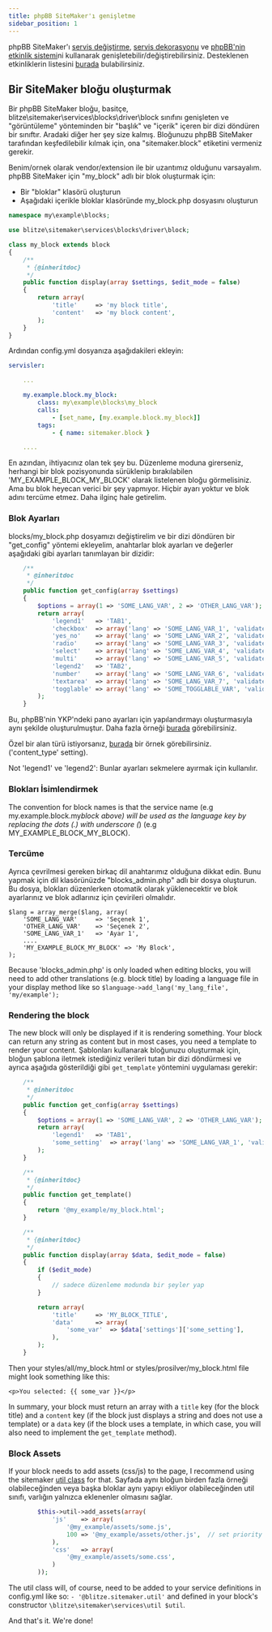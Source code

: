 ```yaml
---
title: phpBB SiteMaker'ı genişletme
sidebar_position: 1
---
```


phpBB SiteMaker'ı [servis değiştirme](https://area51.phpbb.com/docs/dev/3.2.x/extensions/tutorial_advanced.html#using-service-replacement), [servis dekorasyonu](https://area51.phpbb.com/docs/dev/3.2.x/extensions/tutorial_advanced.html#using-service-decoration) ve [phpBB'nin etkinlik sistemi](https://area51.phpbb.com/docs/dev/3.2.x/extensions/tutorial_events.html)ni kullanarak genişletebilir/değiştirebilirsiniz. Desteklenen etkinliklerin listesini [burada](./events.md) bulabilirsiniz.

## Bir SiteMaker bloğu oluşturmak

Bir phpBB SiteMaker bloğu, basitçe, blitze\sitemaker\services\blocks\driver\block sınıfını genişleten ve "görüntüleme" yönteminden bir "başlık" ve "içerik" içeren bir dizi döndüren bir sınıftır. Aradaki diğer her şey size kalmış. Bloğunuzu phpBB SiteMaker tarafından keşfedilebilir kılmak için, ona "sitemaker.block" etiketini vermeniz gerekir.

Benim/ornek olarak vendor/extension ile bir uzantımız olduğunu varsayalım. phpBB SiteMaker için "my_block" adlı bir blok oluşturmak için:

-   Bir "bloklar" klasörü oluşturun
-   Aşağıdaki içerikle bloklar klasöründe my_block.php dosyasını oluşturun

```php
namespace my\example\blocks;

use blitze\sitemaker\services\blocks\driver\block;

class my_block extends block
{
    /**
     * {@inheritdoc}
     */
    public function display(array $settings, $edit_mode = false)
    {
        return array(
            'title'     => 'my block title',
            'content'   => 'my block content',
        );
    }
}
```

Ardından config.yml dosyanıza aşağıdakileri ekleyin:

```yml
servisler:

    ...

    my.example.block.my_block:
        class: my\example\blocks\my_block
        calls:
            - [set_name, [my.example.block.my_block]]
        tags:
            - { name: sitemaker.block }

    ....

```

En azından, ihtiyacınız olan tek şey bu. Düzenleme moduna girerseniz, herhangi bir blok pozisyonunda sürüklenip bırakılabilen 'MY_EXAMPLE_BLOCK_MY_BLOCK' olarak listelenen bloğu görmelisiniz. Ama bu blok heyecan verici bir şey yapmıyor. Hiçbir ayarı yoktur ve blok adını tercüme etmez. Daha ilginç hale getirelim.

### Blok Ayarları

blocks/my_block.php dosyamızı değiştirelim ve bir dizi döndüren bir "get_config" yöntemi ekleyelim, anahtarlar blok ayarları ve değerler aşağıdaki gibi ayarları tanımlayan bir dizidir:

```php
    /**
     * @inheritdoc
     */
    public function get_config(array $settings)
    {
        $options = array(1 => 'SOME_LANG_VAR', 2 => 'OTHER_LANG_VAR');
        return array(
            'legend1'   => 'TAB1',
            'checkbox'  => array('lang' => 'SOME_LANG_VAR_1', 'validate' => 'string', 'type' => 'checkbox', 'options' => $options, 'default' => array(), 'explain' => false),
            'yes_no'    => array('lang' => 'SOME_LANG_VAR_2', 'validate' => 'bool', 'type' => 'radio:yes_no', 'explain' => false, 'default' => false),
            'radio'     => array('lang' => 'SOME_LANG_VAR_3', 'validate' => 'bool', 'type' => 'radio', 'options' => $options, 'explain' => false, 'default' => 'topic'),
            'select'    => array('lang' => 'SOME_LANG_VAR_4', 'validate' => 'string', 'type' => 'select', 'options' => $options, 'default' => '', 'explain' => false),
            'multi'     => array('lang' => 'SOME_LANG_VAR_5', 'validate' => 'string', 'type' => 'multi_select', 'options' => $options, 'default' => array(), 'explain' => false),
            'legend2'   => 'TAB2',
            'number'    => array('lang' => 'SOME_LANG_VAR_6', 'validate' => 'int:0:20', 'type' => 'number:0:20', 'maxlength' => 2, 'explain' => false, 'default' => 5),
            'textarea'  => array('lang' => 'SOME_LANG_VAR_7', 'validate' => 'string', 'type' => 'textarea:3:40', 'maxlength' => 2, 'explain' => true, 'default' => ''),
            'togglable' => array('lang' => 'SOME_TOGGLABLE_VAR', 'validate' => 'string', 'type' => 'select:1:0:toggle_key', 'options' => $options, 'default' => '', 'append' => '<div id="toggle_key-1">Yalnızca seçenek 1 seçildiğinde göster</div>'),
        );
    }
```

Bu, phpBB'nin YKP'ndeki pano ayarları için yapılandırmayı oluşturmasıyla aynı şekilde oluşturulmuştur. Daha fazla örneği [burada](https://github.com/phpbb/phpbb/blob/master/phpBB/includes/acp/acp_board.php) görebilirsiniz.

Özel bir alan türü istiyorsanız, [burada](https://github.com/blitze/phpBB-ext-sitemaker_content/blob/develop/blocks/recent.php) bir örnek görebilirsiniz. ('content_type' setting).

Not 'legend1' ve 'legend2': Bunlar ayarları sekmelere ayırmak için kullanılır.

### Blokları İsimlendirmek

The convention for block names is that the service name (e.g my.example.block.my*block above) will be used as the language key by replacing the dots (.) with underscore (*) (e.g MY_EXAMPLE_BLOCK_MY_BLOCK).

### Tercüme

Ayrıca çevrilmesi gereken birkaç dil anahtarımız olduğuna dikkat edin. Bunu yapmak için dil klasörünüzde "blocks_admin.php" adlı bir dosya oluşturun. Bu dosya, blokları düzenlerken otomatik olarak yüklenecektir ve blok ayarlarınız ve blok adlarınız için çevirileri olmalıdır.

```
$lang = array_merge($lang, array(
    'SOME_LANG_VAR'     => 'Seçenek 1',
    'OTHER_LANG_VAR'    => 'Seçenek 2',
    'SOME_LANG_VAR_1'   => 'Ayar 1',
    ....
    'MY_EXAMPLE_BLOCK_MY_BLOCK' => 'My Block',
);
```

Because 'blocks_admin.php' is only loaded when editing blocks, you will need to add other translations (e.g. block title) by loading a language file in your display method like so `$language->add_lang('my_lang_file', 'my/example');`

### Rendering the block

The new block will only be displayed if it is rendering something. Your block can return any string as content but in most cases, you need a template to render your content. Şablonları kullanarak bloğunuzu oluşturmak için, bloğun şablona iletmek istediğiniz verileri tutan bir dizi döndürmesi ve ayrıca aşağıda gösterildiği gibi `get_template` yöntemini uygulaması gerekir:

```php
    /**
     * @inheritdoc
     */
    public function get_config(array $settings)
    {
        $options = array(1 => 'SOME_LANG_VAR', 2 => 'OTHER_LANG_VAR');
        return array(
            'legend1'   => 'TAB1',
            'some_setting'  => array('lang' => 'SOME_LANG_VAR_1', 'validate' => 'string', 'type' => 'checkbox', 'options' => $options, 'default' => array(), 'explain' => false),
        );
    }

    /**
     * {@inheritdoc}
     */
    public function get_template()
    {
        return '@my_example/my_block.html';
    }

    /**
     * {@inheritdoc}
     */
    public function display(array $data, $edit_mode = false)
    {
        if ($edit_mode)
        {
            // sadece düzenleme modunda bir şeyler yap
        }

        return array(
            'title'     => 'MY_BLOCK_TITLE',
            'data'      => array(
                'some_var'  => $data['settings']['some_setting'],
            ),
        );
    }
```

Then your styles/all/my_block.html or styles/prosilver/my_block.html file might look something like this:

```
<p>You selected: {{ some_var }}</p>
```

In summary, your block must return an array with a `title` key (for the block title) and a `content` key (if the block just displays a string and does not use a template) or a `data` key (if the block uses a template, in which case, you will also need to implement the `get_template` method).

### Block Assets

If your block needs to add assets (css/js) to the page, I recommend using the sitemaker [util class](https://github.com/blitze/phpBB-ext-sitemaker/blob/develop/services/util.php) for that. Sayfada aynı bloğun birden fazla örneği olabileceğinden veya başka bloklar aynı yapıyı ekliyor olabileceğinden util sınıfı, varlığın yalnızca eklenenler olmasını sağlar.

```php
        $this->util->add_assets(array(
            'js'    => array(
                '@my_example/assets/some.js',
                100 => '@my_example/assets/other.js',  // set priority
            ),
            'css'   => array(
                '@my_example/assets/some.css',
            )
        ));
```

The util class will, of course, need to be added to your service definitions in config.yml like so: `- '@blitze.sitemaker.util'` and defined in your block's constructor `\blitze\sitemaker\services\util $util`.

And that's it. We're done!
